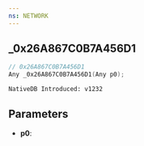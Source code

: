 ```yaml
---
ns: NETWORK
---
```

## _0x26A867C0B7A456D1

```c
// 0x26A867C0B7A456D1
Any _0x26A867C0B7A456D1(Any p0);
```

```
NativeDB Introduced: v1232
```

## Parameters
* **p0**:
